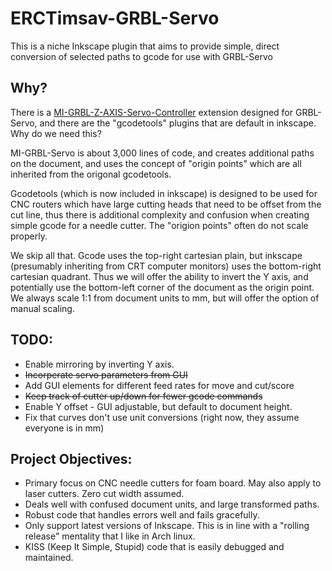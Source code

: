 # ERCTimsav-GRBL-Servo
This is a niche Inkscape plugin that aims to provide simple, direct conversion of selected paths to gcode for use with GRBL-Servo

## Why?
There is a [MI-GRBL-Z-AXIS-Servo-Controller](https://github.com/ikae/MI-GRBL-Z-AXIS-Servo-Controller) extension designed for GRBL-Servo, and there are the "gcodetools" plugins that are default in inkscape. Why do we need this?

MI-GRBL-Servo is about 3,000 lines of code, and creates additional paths on the document, and uses the concept of "origin points" which are all inherited from the origonal gcodetools.

Gcodetools (which is now included in inkscape) is designed to be used for CNC routers which have large cutting heads that need to be offset from the cut line, thus there is additional complexity and confusion when creating simple gcode for a needle cutter. The "origion points" often do not scale properly.

We skip all that. Gcode uses the top-right cartesian plain, but inkscape (presumably inheriting from CRT computer monitors) uses the bottom-right cartesian quadrant. Thus we will offer the ability to invert the Y axis, and potentially use the bottom-left corner of the document as the origin point. We always scale 1:1 from document units to mm, but will offer the option of manual scaling.

## TODO:
 - Enable mirroring by inverting Y axis.
 - ~~Incorperate servo parameters from GUI~~
 - Add GUI elements for different feed rates for move and cut/score
 - ~~Keep track of cutter up/down for fewer gcode commands~~
 - Enable Y offset - GUI adjustable, but default to document height.
 - Fix that curves don't use unit conversions (right now, they assume everyone is in mm)

## Project Objectives:
 - Primary focus on CNC needle cutters for foam board. May also apply to laser cutters. Zero cut width assumed.
 - Deals well with confused document units, and large transformed paths.
 - Robust code that handles errors well and fails gracefully.
 - Only support latest versions of Inkscape. This is in line with a "rolling release" mentality that I like in Arch linux.
 - KISS (Keep It Simple, Stupid) code that is easily debugged and maintained.
